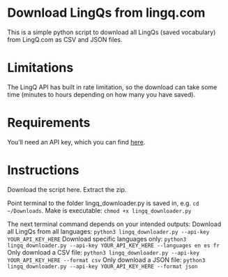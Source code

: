 # Download LingQs from lingq.com
This is a simple python script to download all LingQs (saved vocabulary) from LingQ.com as CSV and JSON files.

# Limitations
The LingQ API has built in rate limitation, so the download can take some time (minutes to hours depending on how many you have saved).

# Requirements
You’ll need an API key, which you can find [here](https://www.lingq.com/en/accounts/apikey/). 

# Instructions
Download the script here. Extract the zip. 

Point terminal to the folder lingq_downloader.py is saved in, e.g. `cd ~/Downloads`.
Make is executable: `chmod +x lingq_downloader.py`

The next terminal command depends on your intended outputs:
Download all LingQs from all languages: `python3 lingq_downloader.py --api-key YOUR_API_KEY_HERE`
Download specific languages only: `python3 lingq_downloader.py --api-key YOUR_API_KEY_HERE --languages en es fr`
Only download a CSV file: `python3 lingq_downloader.py --api-key YOUR_API_KEY_HERE --format csv`
Only download a JSON file: `python3 lingq_downloader.py --api-key YOUR_API_KEY_HERE --format json`